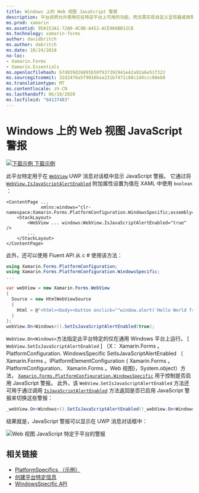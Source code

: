 ```yaml
---
title: Windows 上的 Web 视图 JavaScript 警报
description: 平台说明允许使用仅在特定平台上可用的功能，而无需实现自定义呈现器或效果。 本文介绍如何使用特定于 Windows 平台的，使 Web 视图能够在 UWP 消息对话框中显示 JavaScript 警报。
ms.prod: xamarin
ms.assetid: 95A153A1-72A0-4C0B-A452-ACE966BB12CB
ms.technology: xamarin-forms
author: davidbritch
ms.author: dabritch
ms.date: 10/24/2018
no-loc:
- Xamarin.Forms
- Xamarin.Essentials
ms.openlocfilehash: b7d039d26895b50f937392941e42a92a6e51f322
ms.sourcegitcommit: 32d2476a5f9016baa231b7471c88c1d4ccc08eb8
ms.translationtype: MT
ms.contentlocale: zh-CN
ms.lasthandoff: 06/18/2020
ms.locfileid: "84137483"
---
```

# <a name="webview-javascript-alerts-on-windows"></a>Windows 上的 Web 视图 JavaScript 警报

[![下载示例](~/media/shared/download.png) 下载示例](https://docs.microsoft.com/samples/xamarin/xamarin-forms-samples/userinterface-platformspecifics)

此平台特定用于在 [`WebView`](xref:Xamarin.Forms.WebView) UWP 消息对话框中显示 JavaScript 警报。 它通过将 [`WebView.IsJavaScriptAlertEnabled`](xref:Xamarin.Forms.PlatformConfiguration.WindowsSpecific.WebView.IsJavaScriptAlertEnabledProperty) 附加属性设置为值在 XAML 中使用 `boolean` ：

```xaml
<ContentPage ...
             xmlns:windows="clr-namespace:Xamarin.Forms.PlatformConfiguration.WindowsSpecific;assembly=Xamarin.Forms.Core">
    <StackLayout>
        <WebView ... windows:WebView.IsJavaScriptAlertEnabled="true" />
        ...
    </StackLayout>
</ContentPage>
```

此外，还可以使用 Fluent API 从 c # 使用该方法：

```csharp
using Xamarin.Forms.PlatformConfiguration;
using Xamarin.Forms.PlatformConfiguration.WindowsSpecific;
...

var webView = new Xamarin.Forms.WebView
{
  Source = new HtmlWebViewSource
  {
    Html = @"<html><body><button onclick=""window.alert('Hello World from JavaScript');"">Click Me</button></body></html>"
  }
};
webView.On<Windows>().SetIsJavaScriptAlertEnabled(true);
```

`WebView.On<Windows>`方法指定此平台特定的仅在通用 Windows 平台上运行。 [ `WebView.SetIsJavaScriptAlertEnabled` ] （X： Xamarin.Forms 。PlatformConfiguration. WindowsSpecific SetIsJavaScriptAlertEnabled （ Xamarin.Forms 。IPlatformElementConfiguration { Xamarin.Forms 。PlatformConfiguration、 Xamarin.Forms 。Web 视图}，System.object）方法， [`Xamarin.Forms.PlatformConfiguration.WindowsSpecific`](xref:Xamarin.Forms.PlatformConfiguration.WindowsSpecific) 用于控制是否启用 JavaScript 警报。 此外，该 `WebView.SetIsJavaScriptAlertEnabled` 方法还可用于通过调用 [`IsJavaScriptAlertEnabled`](xref:Xamarin.Forms.PlatformConfiguration.WindowsSpecific.WebView.IsJavaScriptAlertEnabled*) 方法返回是否已启用 JavaScript 警报来切换这些警报：

```csharp
_webView.On<Windows>().SetIsJavaScriptAlertEnabled(!_webView.On<Windows>().IsJavaScriptAlertEnabled());
```

结果就是，JavaScript 警报可以显示在 UWP 消息对话框中：

![Web 视图 JavaScript 特定于平台的警报](webview-javascript-alert-images/webview-javascript-alert.png "Web 视图 JavaScript 特定于平台的警报")

## <a name="related-links"></a>相关链接

- [PlatformSpecifics （示例）](https://docs.microsoft.com/samples/xamarin/xamarin-forms-samples/userinterface-platformspecifics)
- [创建平台特定信息](~/xamarin-forms/platform/platform-specifics/index.md#creating-platform-specifics)
- [WindowsSpecific API](xref:Xamarin.Forms.PlatformConfiguration.WindowsSpecific)
